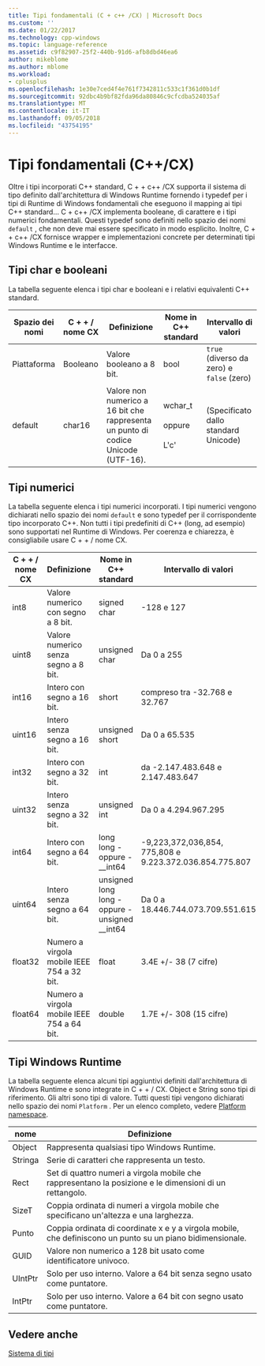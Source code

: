 ```yaml
---
title: Tipi fondamentali (C + c++ /CX) | Microsoft Docs
ms.custom: ''
ms.date: 01/22/2017
ms.technology: cpp-windows
ms.topic: language-reference
ms.assetid: c9f82907-25f2-440b-91d6-afb8dbd46ea6
author: mikeblome
ms.author: mblome
ms.workload:
- cplusplus
ms.openlocfilehash: 1e30e7ced4f4e761f7342811c533c1f361d0b1df
ms.sourcegitcommit: 92dbc4b9bf82fda96da80846c9cfcdba524035af
ms.translationtype: MT
ms.contentlocale: it-IT
ms.lasthandoff: 09/05/2018
ms.locfileid: "43754195"
---
```

# <a name="fundamental-types-ccx"></a>Tipi fondamentali (C++/CX)
Oltre i tipi incorporati C++ standard, C + + c++ /CX supporta il sistema di tipo definito dall'architettura di Windows Runtime fornendo i typedef per i tipi di Runtime di Windows fondamentali che eseguono il mapping ai tipi C++ standard... C + c++ /CX implementa booleane, di carattere e i tipi numerici fondamentali. Questi typedef sono definiti nello spazio dei nomi `default` , che non deve mai essere specificato in modo esplicito. Inoltre, C + + c++ /CX fornisce wrapper e implementazioni concrete per determinati tipi Windows Runtime e le interfacce.  
  
## <a name="boolean-and-character-types"></a>Tipi char e booleani  
 La tabella seguente elenca i tipi char e booleani e i relativi equivalenti C++ standard.  
  
|Spazio dei nomi|C + + / nome CX|Definizione|Nome in C++ standard|Intervallo di valori|  
|---------------|-----------------------------------------------------------------------|----------------|-------------------------|---------------------|  
|Piattaforma|Booleano|Valore booleano a 8 bit.|bool|`true` (diverso da zero) e `false` (zero)|  
|default|char16|Valore non numerico a 16 bit che rappresenta un punto di codice Unicode (UTF-16).|wchar_t<br /><br /> oppure<br /><br /> L'c'|(Specificato dallo standard Unicode)|  
  
## <a name="numeric-types"></a>Tipi numerici  
 La tabella seguente elenca i tipi numerici incorporati. I tipi numerici vengono dichiarati nello spazio dei nomi `default` e sono typedef per il corrispondente tipo incorporato C++. Non tutti i tipi predefiniti di C++ (long, ad esempio) sono supportati nel Runtime di Windows. Per coerenza e chiarezza, è consigliabile usare C + + / nome CX.  
  
|C + + / nome CX|Definizione|Nome in C++ standard|Intervallo di valori|  
|-----------------------------------------------------------------------|----------------|-------------------------|---------------------|  
|int8|Valore numerico con segno a 8 bit.|signed char|-128 e 127|  
|uint8|Valore numerico senza segno a 8 bit.|unsigned char|Da 0 a 255|  
|int16|Intero con segno a 16 bit.|short|compreso tra -32.768 e 32.767|  
|uint16|Intero senza segno a 16 bit.|unsigned short|Da 0 a 65.535|  
|int32|Intero con segno a 32 bit.|int|da -2.147.483.648 e 2.147.483.647|  
|uint32|Intero senza segno a 32 bit.|unsigned int|Da 0 a 4.294.967.295|  
|int64|Intero con segno a 64 bit.|long long - oppure - __int64|-9,223,372,036,854, 775,808 e 9.223.372.036.854.775.807|  
|uint64|Intero senza segno a 64 bit.|unsigned long long - oppure - unsigned __int64|Da 0 a 18.446.744.073.709.551.615|  
|float32|Numero a virgola mobile IEEE 754 a 32 bit.|float|3.4E +/- 38 (7 cifre)|  
|float64|Numero a virgola mobile IEEE 754 a 64 bit.|double|1.7E +/- 308 (15 cifre)|  
  
## <a name="windows-runtime-types"></a>Tipi Windows Runtime  
 La tabella seguente elenca alcuni tipi aggiuntivi definiti dall'architettura di Windows Runtime e sono integrate in C + + / CX. Object e String sono tipi di riferimento. Gli altri sono tipi di valore. Tutti questi tipi vengono dichiarati nello spazio dei nomi `Platform` . Per un elenco completo, vedere [Platform namespace](../cppcx/platform-namespace-c-cx.md).  
  
|nome|Definizione|  
|----------|----------------|  
|Object|Rappresenta qualsiasi tipo Windows Runtime.|  
|Stringa|Serie di caratteri che rappresenta un testo.|  
|Rect|Set di quattro numeri a virgola mobile che rappresentano la posizione e le dimensioni di un rettangolo.|  
|SizeT|Coppia ordinata di numeri a virgola mobile che specificano un'altezza e una larghezza.|  
|Punto|Coppia ordinata di coordinate x e y a virgola mobile, che definiscono un punto su un piano bidimensionale.|  
|GUID|Valore non numerico a 128 bit usato come identificatore univoco.|  
|UIntPtr|Solo per uso interno. Valore a 64 bit senza segno usato come puntatore.|  
|IntPtr|Solo per uso interno.  Valore a 64 bit con segno usato come puntatore.|  
  
## <a name="see-also"></a>Vedere anche  
 [Sistema di tipi](../cppcx/type-system-c-cx.md)